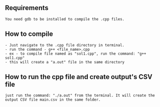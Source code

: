 ## Requirements
    You need gdb to be installed to compile the .cpp files.
    
## How to compile
    - Just navigate to the .cpp file directory in terminal.
    - run the command - g++ <file_name>.cpp
    - ex - to compile file named as "sol1.cpp", run the command: "g++ sol1.cpp"
    - this will create a "a.out" file in the same directory
    
## How to run the cpp file and create output's CSV file
    just run the command: "./a.out" from the terminal. It will create the output CSV file main.csv in the same folder.
    
